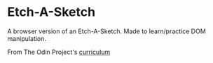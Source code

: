 # Etch-A-Sketch
A browser version of an Etch-A-Sketch. Made to learn/practice DOM manipulation.

From The Odin Project's [curriculum](https://www.theodinproject.com/courses/web-development-101/lessons/etch-a-sketch-project)
